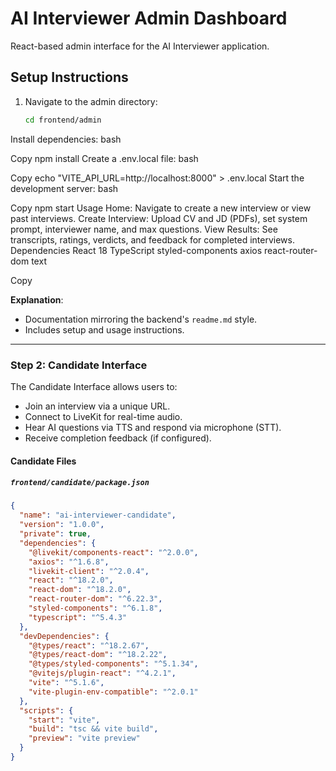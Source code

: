 # AI Interviewer Admin Dashboard

React-based admin interface for the AI Interviewer application.

## Setup Instructions

1. Navigate to the admin directory:
   ```bash
   cd frontend/admin
Install dependencies:
bash

Copy
npm install
Create a .env.local file:
bash

Copy
echo "VITE_API_URL=http://localhost:8000" > .env.local
Start the development server:
bash

Copy
npm start
Usage
Home: Navigate to create a new interview or view past interviews.
Create Interview: Upload CV and JD (PDFs), set system prompt, interviewer name, and max questions.
View Results: See transcripts, ratings, verdicts, and feedback for completed interviews.
Dependencies
React 18
TypeScript
styled-components
axios
react-router-dom
text

Copy

**Explanation**:
- Documentation mirroring the backend's `readme.md` style.
- Includes setup and usage instructions.

---

### Step 2: Candidate Interface

The Candidate Interface allows users to:

- Join an interview via a unique URL.
- Connect to LiveKit for real-time audio.
- Hear AI questions via TTS and respond via microphone (STT).
- Receive completion feedback (if configured).

#### Candidate Files

##### `frontend/candidate/package.json`

```json
{
  "name": "ai-interviewer-candidate",
  "version": "1.0.0",
  "private": true,
  "dependencies": {
    "@livekit/components-react": "^2.0.0",
    "axios": "^1.6.8",
    "livekit-client": "^2.0.4",
    "react": "^18.2.0",
    "react-dom": "^18.2.0",
    "react-router-dom": "^6.22.3",
    "styled-components": "^6.1.8",
    "typescript": "^5.4.3"
  },
  "devDependencies": {
    "@types/react": "^18.2.67",
    "@types/react-dom": "^18.2.22",
    "@types/styled-components": "^5.1.34",
    "@vitejs/plugin-react": "^4.2.1",
    "vite": "^5.1.6",
    "vite-plugin-env-compatible": "^2.0.1"
  },
  "scripts": {
    "start": "vite",
    "build": "tsc && vite build",
    "preview": "vite preview"
  }
}